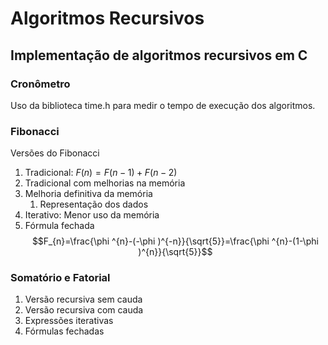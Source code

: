 # Algoritmos Recursivos

## Implementação de algoritmos recursivos em C

### Cronômetro
Uso da biblioteca time.h para medir o tempo de execução dos algoritmos.

### Fibonacci

Versões do Fibonacci

1. Tradicional: $F(n) = F(n-1) + F(n-2)$
2. Tradicional com melhorias na memória
3. Melhoria definitiva da memória
    1. Representação dos dados
4. Iterativo: Menor uso da memória
5. Fórmula fechada
$$F_{n}=\frac{\phi ^{n}-(-\phi )^{-n}}{\sqrt{5}}=\frac{\phi ^{n}-(1-\phi )^{n}}{\sqrt{5}}$$

### Somatório e Fatorial

1. Versão recursiva sem cauda
2. Versão recursiva com cauda
3. Expressões iterativas
4. Fórmulas fechadas

